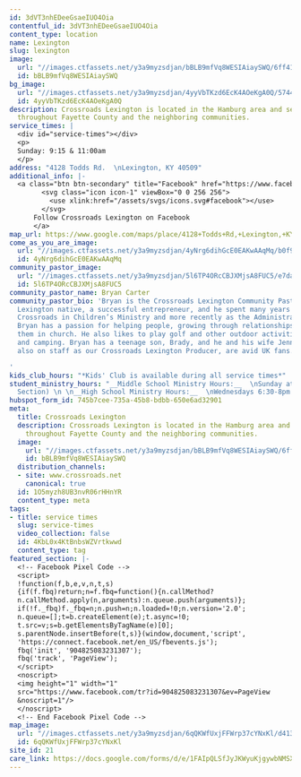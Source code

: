 ```yaml
---
id: 3dVT3nhEDeeGsaeIUO4Oia
contentful_id: 3dVT3nhEDeeGsaeIUO4Oia
content_type: location
name: Lexington
slug: lexington
image:
  url: "//images.ctfassets.net/y3a9myzsdjan/bBLB9mfVq8WESIAiaySWQ/6ff41ece3064dbdef6cd70ce8dcd6c17/crossroads-andover.jpg"
  id: bBLB9mfVq8WESIAiaySWQ
bg_image:
  url: "//images.ctfassets.net/y3a9myzsdjan/4yyVbTKzd6EcK4AOeKgA0Q/574406e4f9712e3ea7bde3b55e83e571/crossroads-church-andover-bg.jpg"
  id: 4yyVbTKzd6EcK4AOeKgA0Q
description: Crossroads Lexington is located in the Hamburg area and serves people
  throughout Fayette County and the neighboring communities.
service_times: |
  <div id="service-times"></div>
  <p>
  Sunday: 9:15 & 11:00am
  </p>
address: "4128 Todds Rd.  \nLexington, KY 40509"
additional_info: |-
  <a class="btn btn-secondary" title="Facebook" href="https://www.facebook.com/crdslexington/">
        <svg class="icon icon-1" viewBox="0 0 256 256">
          <use xlink:href="/assets/svgs/icons.svg#facebook"></use>
        </svg>
      Follow Crossroads Lexington on Facebook
      </a>
map_url: https://www.google.com/maps/place/4128+Todds+Rd,+Lexington,+KY+40509/@37.9937646,-84.3967061,17z/data=!3m1!4b1!4m5!3m4!1s0x884251ca9bb3bbe3:0xcb54c66f36e9147f!8m2!3d37.9937646!4d-84.3945174
come_as_you_are_image:
  url: "//images.ctfassets.net/y3a9myzsdjan/4yNrg6dihGcE0EAKwAAqMq/b0f9a91a51f1eb09b3c79eec5cdf0709/crossroads-church-come-as-you-are3.jpg"
  id: 4yNrg6dihGcE0EAKwAAqMq
community_pastor_image:
  url: "//images.ctfassets.net/y3a9myzsdjan/5l6TP4ORcCBJXMjsA8FUC5/e7da5e5f7f0b773202fa93e88adffeb2/crossroads-bryan-carter.jpg"
  id: 5l6TP4ORcCBJXMjsA8FUC5
community_pastor_name: Bryan Carter
community_pastor_bio: 'Bryan is the Crossroads Lexington Community Pastor. He is a
  Lexington native, a successful entrepreneur, and he spent many years working for
  Crossroads in Children’s Ministry and more recently as the Administrative Pastor.
  Bryan has a passion for helping people, growing through relationships and engaging
  them in church. He also likes to play golf and other outdoor activities like fishing
  and camping. Bryan has a teenage son, Brady, and he and his wife Jennifer, who is
  also on staff as our Crossroads Lexington Producer, are avid UK fans.

'
kids_club_hours: "*Kids' Club is available during all service times*"
student_ministry_hours: "__Middle School Ministry Hours:__  \nSunday at 11am (Student
  Section) \n \n__High School Ministry Hours:__  \nWednesdays 6:30-8pm (Student Section)"
hubspot_form_id: 745b7cee-735a-45b8-bdbb-650e6ad32901
meta:
  title: Crossroads Lexington
  description: Crossroads Lexington is located in the Hamburg area and serves people
    throughout Fayette County and the neighboring communities.
  image:
    url: "//images.ctfassets.net/y3a9myzsdjan/bBLB9mfVq8WESIAiaySWQ/6ff41ece3064dbdef6cd70ce8dcd6c17/crossroads-andover.jpg"
    id: bBLB9mfVq8WESIAiaySWQ
  distribution_channels:
  - site: www.crossroads.net
    canonical: true
  id: 1O5myzh8UB3nvR06rHHnYR
  content_type: meta
tags:
- title: service times
  slug: service-times
  video_collection: false
  id: 4KbL0x4KtBnbsWZVrtkwwd
  content_type: tag
featured_section: |-
  <!-- Facebook Pixel Code -->
  <script>
  !function(f,b,e,v,n,t,s)
  {if(f.fbq)return;n=f.fbq=function(){n.callMethod?
  n.callMethod.apply(n,arguments):n.queue.push(arguments)};
  if(!f._fbq)f._fbq=n;n.push=n;n.loaded=!0;n.version='2.0';
  n.queue=[];t=b.createElement(e);t.async=!0;
  t.src=v;s=b.getElementsByTagName(e)[0];
  s.parentNode.insertBefore(t,s)}(window,document,'script',
  'https://connect.facebook.net/en_US/fbevents.js');
  fbq('init', '904825083231307');
  fbq('track', 'PageView');
  </script>
  <noscript>
  <img height="1" width="1"
  src="https://www.facebook.com/tr?id=904825083231307&ev=PageView
  &noscript=1"/>
  </noscript>
  <!-- End Facebook Pixel Code -->
map_image:
  url: "//images.ctfassets.net/y3a9myzsdjan/6qQKWfUxjFFWrp37cYNxKl/d413249fb1d59edbd3aed58a4ebff3de/Screen_Shot_2019-11-15_at_2.48.00_PM.png"
  id: 6qQKWfUxjFFWrp37cYNxKl
site_id: 21
care_link: https://docs.google.com/forms/d/e/1FAIpQLSfJyJKWyuKjgywbNMSXKFPH6c9qsNhfDLiC98vrL-QztPZ0tQ/viewform
---
```


